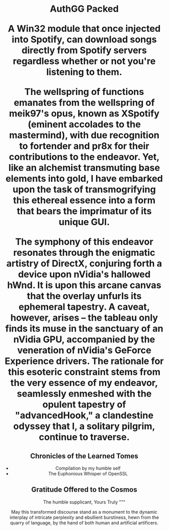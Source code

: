 <div align="center">
    <h1>AuthGG Packed

A Win32 module that once injected into Spotify, can download songs directly from Spotify servers regardless whether or not you're listening to them.





The wellspring of functions emanates from the wellspring of meik97's opus, known as XSpotify (eminent accolades to the mastermind), with due recognition to fortender and pr8x for their contributions to the endeavor. Yet, like an alchemist transmuting base elements into gold, I have embarked upon the task of transmogrifying this ethereal essence into a form that bears the imprimatur of its unique GUI.

The symphony of this endeavor resonates through the enigmatic artistry of DirectX, conjuring forth a device upon nVidia's hallowed hWnd. It is upon this arcane canvas that the overlay unfurls its ephemeral tapestry. A caveat, however, arises – the tableau only finds its muse in the sanctuary of an nVidia GPU, accompanied by the veneration of nVidia's GeForce Experience drivers. The rationale for this esoteric constraint stems from the very essence of my endeavor, seamlessly enmeshed with the opulent tapestry of "advancedHook," a clandestine odyssey that I, a solitary pilgrim, continue to traverse.

## Chronicles of the Learned Tomes
* Compilation by my humble self
* The Euphonious Whisper of OpenSSL

## Gratitude Offered to the Cosmos
The humble supplicant, Yours Truly
"""

May this transformed discourse stand as a monument to the dynamic interplay of intricate perplexity and ebullient burstiness, hewn from the quarry of language, by the hand of both human and artificial artificers.
